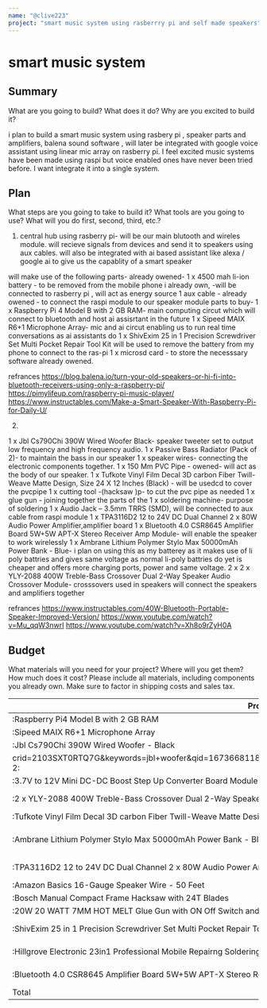 ```yaml
---
name: "@clive223"
project: "smart music system using rasberrry pi and self made speakers"
---
```


# smart music system

## Summary

What are you going to build? What does it do? Why are you excited to build it?

i plan to build  a smart music system using rasbery pi , speaker parts and amplifiers, balena sound software , will later be
integrated with google voice assistant using linear mic array on rasberry pi. I feel excited music systems have been made using raspi but voice enabled ones have
never been tried before. I want integrate it into a single system.

## Plan

What steps are you going to take to build it? What tools are you going to use? What will you do first, second, third, etc.?

1) central hub using rasberry pi- 
will be our main blutooth and wireles module. will recieve signals from devices and send it to speakers using aux cables. will also be integrated with ai based assistant like alexa / google ai to give us the capablity of a smart speaker

will make use of the following parts-
already owened-
1 x 4500 mah li-ion battery - to be removed from the mobile phone i already own, -will be connected to rasberry pi , will act as energy source
1 aux cable - already owened - to connect the raspi module to our speaker module
parts to buy-
1 x Raspberry Pi 4 Model B with 2 GB RAM- main computing circut which will connect to bluetooth and host ai assisrtant in the future
1 x Sipeed MAIX R6+1 Microphone Array- mic and ai circut enabling us to run real time conversations as ai assistants do
1 x ShivExim 25 in 1 Precision Screwdriver Set Multi Pocket Repair Tool Kit  will be used to remove the battery from my phone to connect to the ras-pi
1 x microsd card - to store the necesssary software already owened.

refrances
https://blog.balena.io/turn-your-old-speakers-or-hi-fi-into-bluetooth-receivers-using-only-a-raspberry-pi/
https://pimylifeup.com/raspberry-pi-music-player/
https://www.instructables.com/Make-a-Smart-Speaker-With-Raspberry-Pi-for-Daily-U/

2) 
1 x Jbl Cs790Chi 390W Wired Woofer Black- speaker tweeter set to output low frequency and high frequency audio. 
1 x Passive Bass Radiator (Pack of 2)- to maintain the bass in our speaker
1 x speaker wires- connecting the electronic components together. 1 x 150 Mm PVC Pipe - owened- will act as the body of our speaker.
1 x Tufkote Vinyl Film Decal 3D carbon Fiber Twill-Weave Matte Design, Size 24 X 12 Inches (Black) - will be usedcd to cover the pvcpipe
1 x cutting tool -(hacksaw )p- to cut the pvc pipe as needed
1 x glue gun - joining together the parts of the
1 x soldering machine- purpose of soldering
1 x Audio Jack – 3.5mm TRRS (SMD), will be connected to aux cable from raspi module
1 x TPA3116D2 12 to 24V DC Dual Channel 2 x 80W Audio Power Amplifier,amplifier board
1 x Bluetooth 4.0 CSR8645 Amplifier Board 5W+5W APT-X Stereo Receiver Amp Module- will enable the speaker to work wirelessly
1 x Ambrane Lithium Polymer Stylo Max 50000mAh Power Bank - Blue- i plan on using this as my batterey as it makes use of li poly battries and gives same voltage as normal li-poly battries do yet is cheaper and offers more charging ports, power  and same voltage.
2 x 2 x YLY-2088 400W Treble-Bass Crossover Dual 2-Way Speaker Audio Crossover Module- crosssovers used in speakers will connect the speakers and amplifiers together

refrances
https://www.instructables.com/40W-Bluetooth-Portable-Speaker-Improved-Version/
https://www.youtube.com/watch?v=Mu_qqW3nwrI
https://www.youtube.com/watch?v=Xh8o9rZyH0A


## Budget

What materials will you need for your project? Where will you get them? How much does it cost? Please include all materials, including components you already own. Make sure to factor in shipping costs and sales tax.

| Product         | Supplier/Link                         | Cost   |
|-------|-------|-------|
|:Raspberry Pi4 Model B with 2 GB RAM|:https://robotist.in/product/raspberry-pi-4-model-b-with-2-gb-ram/ :| $40.47: |
| :Sipeed MAIX R6+1 Microphone Array |(https://robu.in/product/sipeed-maix-r61-microphone-array/) | $20.91|
| :Jbl Cs790Chi 390W Wired Woofer - Black |:https://www.amazon.in/JBL-CS790CHI-Component-Speaker-System/dp/B07RL8KJQK/ref=sr_1_2
crid=2103SXT0RTQ7G&keywords=jbl+woofer&qid=1673668118&s=electronics&sprefix=jbl+woofer%2Celectronics%2C304&sr=1-2:| 73.81 |
| :3.7V to 12V Mini DC-DC Boost Step Up Converter Board Module 5V/ 8V/ 9V 12V Output |:https://robu.in/product/3-7v-to-12v-mini-dc-dc-boost-step-up-converter-board-module-5v-8v-9v-12v-output/:|$1.63 |
|:2 x YLY-2088 400W Treble-Bass Crossover Dual 2-Way Speaker Audio Crossover Module|:https://www.electronicscomp.com/yly-2088-400w-treble-bass-crossover-dual-2-way-speaker-audio-crossover?gclid=Cj0KCQiAn4SeBhCwARIsANeF9DLTm_4TvmDP6ppb1ZN9GoI1rW5IQHdu5MOuLeGnKdyifiby2LxPj-caAtGUEALw_wcB:| $4.7 |
|:Tufkote Vinyl Film Decal 3D carbon Fiber Twill-Weave Matte Design, Size 24 X 12 Inches (Black)|:https://www.amazon.in/Tufkote-carbon-Twill-Weave-Design-Inches/dp/B013I1IQH6?th=1:|$3.5 |
|:Ambrane Lithium Polymer Stylo Max 50000mAh Power Bank - Blue|:https://www.amazon.in/Ambrane-Lithium-Polymer-Stylo-50000mAh/dp/B09YDFXS95/ref=asc_df_B09YDFXS95/?tag=googleshopdes-21&linkCode=df0&hvadid=604914383891&hvpos=&hvnetw=g&hvrand=12665298029306269326&hvpone=&hvptwo=&hvqmt=&hvdev=c&hvdvcmdl=&hvlocint=&hvlocphy=9303213&hvtargid=pla-1679625711577&th=1:|$50|
|:TPA3116D2 12 to 24V DC Dual Channel 2 x 80W Audio Power Amplifier|:(https://www.electronicscomp.com/tpa3116d2-12-to-24v-dc-dual-channel-2-x-80w-audio-power-amplifier?gclid=CjwKCAiAwomeBhBWEiwAM43YINhrk4isx6BfSsNwsPf6-9IhrDQ_6F6YOKcRyhayOQ5G2-W-NEkmThoCU2AQAvD_BwE):|$8.85|
| :Amazon Basics 16-Gauge Speaker Wire - 50 Feet|https://www.amazon.in/AmazonBasics-16-Gauge-Speaker-Wire-Feet/dp/B006LW0WDQ| $5|
|:Bosch Manual Compact Frame Hacksaw with 24T Blades|:(https://www.amazon.in/Bosch-SR-1686-2608003031-Compact-Hacksaw/dp/B07DYBHHM1/ref=sr_1_6?keywords=hacksaw&qid=1673715635&sr=8-6) :| $5|
|:20W 20 WATT 7MM HOT MELT Glue Gun with ON Off Switch and LED Indicator (Free 10 Transparent Glue Sticks)|[                                       ](https://www.amazon.in/Glun-20-Watt-Melt-Transparent-Sticks/dp/B07MQ3PSMK/ref=sr_1_5?crid=1J0TUEIXU0RNP&keywords=hot+glue+gun&qid=1673715853&sprefix=hot+glue+gun+%2Caps%2C396&sr=8-5)| $3|
|:ShivExim 25 in 1 Precision Screwdriver Set Multi Pocket Repair Tool Kit  |(https://www.amazon.in/ShivExim-25-Precision-Screwdriver-Kit/dp/B084JKHV96/ref=sr_1_7?crid=2WIIIAGXKWXJT&keywords=minute+screw+driver+set&qid=1673716464&sprefix=minute+screw%2Caps%2C424&sr=8-7) |      $3 |
|:Hillgrove Electronic 23in1 Professional Mobile Repairng Soldering and Desoldering Equipment |(https://www.amazon.in/Hillgrove-Electronic-Professional-Desoldering-Temperature/dp/B09Q1CF48B/ref=sr_1_4_sspa?crid=3VXJO2WGEVBF4&keywords=soldering+iron+kit&qid=1673716031&sprefix=solder%2Caps%2C624&sr=8-4-spons&sp_csd=d2lkZ2V0TmFtZT1zcF9hdGY&psc=1&smid=A1ABQHFG9A1NPH)|$23|
|:Bluetooth 4.0 CSR8645 Amplifier Board 5W+5W APT-X Stereo Receiver Amp Module|(https://www.xcluma.com/bluetooth-4.0-csr8645-amplifier-board-5w-x-stereo-receiver-amp-module?gclid=CjwKCAiAwomeBhBWEiwAM43YIMnxBaATjoQShSuGX0fTDawO8qR-_0nQ9dT9zf-GQgj0VYG6EZ2fBxoCPioQAvD_BwE)|$ 11|
|    Total             |                                       |      $250 |
